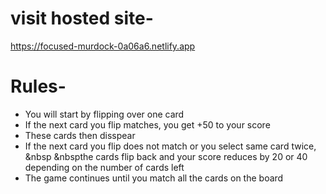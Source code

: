 # visit hosted site-
https://focused-murdock-0a06a6.netlify.app

# Rules-
- You will start by flipping over one card<br>
- If the next card you flip matches, you get +50 to your score<br>
- These cards then disspear<br>
- If the next card you flip does not match or you select same card twice,<br>&nbsp &nbspthe cards flip back and your score reduces by 20 or 40 depending on the number of             cards left<br>
- The game continues until you match all the cards on the board
